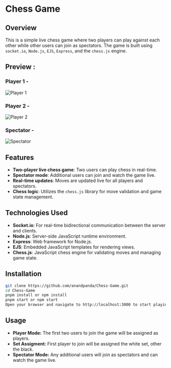 # Chess Game

## Overview

This is a simple live chess game where two players can play against each other while other users can join as spectators. The game is built using `socket.io`, `Node.js`, `EJS`, `Express`, and the `chess.js` engine.

## Preview :

### Player 1 -
![Player 1](https://github.com/user-attachments/assets/5cb37690-b535-4acb-ae95-63deb50d1861)

### Player 2 -
![Player 2](https://github.com/user-attachments/assets/10cea6c2-de4f-46dc-a450-65f90ec14102)

### Spectator -
![Spectator](https://github.com/user-attachments/assets/dfb5c18d-93d3-44c0-b547-aa32ead5e234)

## Features

- **Two-player live chess game**: Two users can play chess in real-time.
- **Spectator mode**: Additional users can join and watch the game live.
- **Real-time updates**: Moves are updated live for all players and spectators.
- **Chess logic**: Utilizes the `chess.js` library for move validation and game state management.

## Technologies Used

- **Socket.io**: For real-time bidirectional communication between the server and clients.
- **Node.js**: Server-side JavaScript runtime environment.
- **Express**: Web framework for Node.js.
- **EJS**: Embedded JavaScript templates for rendering views.
- **Chess.js**: JavaScript chess engine for validating moves and managing game state.
  
## Installation

   ```bash
   git clone https://github.com/anandpanda/Chess-Game.git
   cd Chess-Game
   pnpm install or npm install
   pnpm start or npm start
   Open your browser and navigate to http://localhost:3000 to start playing.
   ```
## Usage
- **Player Mode:** The first two users to join the game will be assigned as players.
- **Set Assigment:** First player to join will be assigned the white set, other the black.
- **Spectator Mode:** Any additional users will join as spectators and can watch the game live.



